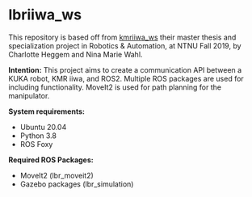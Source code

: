 # lbriiwa_ws

This repository is based off from [kmriiwa_ws](https://github.com/ninamwa/kmriiwa_ws) their master thesis and specialization project in Robotics & Automation, at NTNU Fall 2019, by Charlotte Heggem and Nina Marie Wahl. 

**Intention:**
This project aims to create a communication API between a KUKA robot, KMR iiwa, and ROS2. 
Multiple ROS packages are used for including functionality. 
MoveIt2 is used for path planning for the manipulator. 

**System requirements:** 

- Ubuntu 20.04
- Python 3.8
- ROS Foxy


**Required ROS Packages:**
- MoveIt2 (lbr_moveit2)
- Gazebo packages (lbr_simulation)